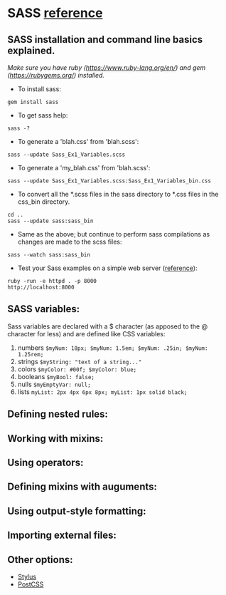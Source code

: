 # SASS [reference](http://sass-lang.com/)

## SASS installation and command line basics explained.

*Make sure you have ruby (https://www.ruby-lang.org/en/) and gem (https://rubygems.org/) installed.*
+ To install sass:
```
gem install sass
```

+ To get sass help:
```
sass -?
```

+ To generate a 'blah.css' from 'blah.scss':
```
sass --update Sass_Ex1_Variables.scss
```

+ To generate a 'my_blah.css' from 'blah.scss':
```
sass --update Sass_Ex1_Variables.scss:Sass_Ex1_Variables_bin.css
```

+ To convert all the \*.scss files in the sass directory to \*.css files in the css_bin directory.
```
cd ..
sass --update sass:sass_bin
```

+ Same as the above; but continue to perform sass compilations as changes are made to the scss files:
```
sass --watch sass:sass_bin
```

+ Test your Sass examples on a simple web server ([reference](http://sweetme.at/2013/08/28/simple-local-http-server-with-ruby/)):
```
ruby -run -e httpd . -p 8000
http://localhost:8000
```

## SASS variables:

Sass variables are declared with a $ character (as apposed to the @ character for less) and are defined like CSS variables:

1. numbers  ```$myNum: 18px; $myNum: 1.5em; $myNum: .25in; $myNum: 1.25rem;```
2. strings  ```$myString: "text of a string..."```
3. colors   ```$myColor: #00f; $myColor: blue;```
4. booleans ```$myBool: false;```
5. nulls    ```$myEmptyVar: null;```
6. lists    ```myList: 2px 4px 6px 8px; myList: 1px solid black;```

## Defining nested rules:

## Working with mixins:

## Using operators:

## Defining mixins with auguments:

## Using output-style formatting:

## Importing external files:

## Other options:
+ [Stylus](stylus-lang.com)
+ [PostCSS](https://github.com/postcss/postcss)
